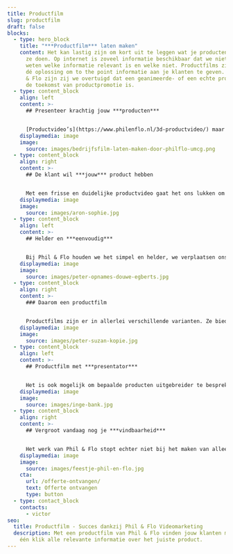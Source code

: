 ```yaml
---
title: Productfilm
slug: productfilm
draft: false
blocks:
  - type: hero_block
    title: "***Productfilm*** laten maken"
    content: Het kan lastig zijn om kort uit te leggen wat je producten zijn en wat
      ze doen. Op internet is zoveel informatie beschikbaar dat we niet meer
      weten welke informatie relevant is en welke niet. Productfilms zijn daarom
      dé oplossing om to the point informatie aan je klanten te geven. Bij Phil
      & Flo zijn zij we overtuigd dat een geanimeerde- of een echte productfilm
      de toekomst van productpromotie is.
  - type: content_block
    align: left
    content: >-
      ## Presenteer krachtig jouw ***producten***


      [Productvideo’s](https://www.philenflo.nl/3d-productvideo/) maar ook uitlegvideo’s: we kunnen ze allemaal een stuk simpeler en aantrekkelijker maken door ze te animeren in [2D](https://www.philenflo.nl/2d-animatie/), [3D](https://www.philenflo.nl/3d-animatie-laten-maken/) of op een geweldige manier in beeld te brengen. Een productfilm biedt uitgebreide mogelijkheden om in minder tijd (soms slechts 15 seconden) meer informatie te presenteren dan in een producttekst. Met een productfilm van Phil & Flo vinden jouw klanten met slechts één klik alle informatie over het juiste product.
    displaymedia: image
    image:
      source: images/bedrijfsfilm-laten-maken-door-philflo-umcg.png
  - type: content_block
    align: right
    content: >-
      ## De klant wil ***jouw*** product hebben


      Met een frisse en duidelijke productvideo gaat het ons lukken om jouw product stevig(er) in de markt te zetten én maken we je klanten enthousiast. Een uitlegvideo laat namelijk zien dat je deskundig bent. Samen kijken we wat je doel en wie je doelgroep is. Wat wil je precies bereiken met je [animatie](https://www.philenflo.nl/oplossingen/animatie-laten-maken/) of film? En op welke toon communiceren we dan? Waar heeft je klant behoefte aan en wat vinden zij leuk?
    displaymedia: image
    image:
      source: images/aron-sophie.jpg
  - type: content_block
    align: left
    content: >-
      ## Helder en ***eenvoudig***


      Bij Phil & Flo houden we het simpel en helder, we verplaatsen ons in je klant en we onderzoeken wat voor hen belangrijk is. De klant is immers koning en diegene die jouw product(en) wil kopen. Een productfilm leent zich ook uitstekend om je huisstijl in te verwerken. Klanten associëren namelijk bepaalde kleuren of karakters vrij snel met jouw organisatie. Onze productfilms zijn scherp, creatief en conversie verhogend. Hoe duidelijker en aantrekkelijker het verhaal, des te makkelijker verkoop jij je producten.
    displaymedia: image
    image:
      source: images/peter-opnames-douwe-egberts.jpg
  - type: content_block
    align: right
    content: >-
      ### Daarom een productfilm


      Productfilms zijn er in allerlei verschillende varianten. Ze bieden je de mogelijkheid om productvoordelen to the point echt tot leven te brengen. Met een animatie kun je jouw product in 15 seconden presenteren en tegelijkertijd ook nog eens in jouw herkenbare huisstijl. Hier mee geef je jouw klant alle relevante informatie uit een producttekst op een krachtige en bondige manier.
    displaymedia: image
    image:
      source: images/peter-suzan-kopie.jpg
  - type: content_block
    align: left
    content: >-
      ## Productfilm met ***presentator***


      Het is ook mogelijk om bepaalde producten uitgebreider te bespreken. Beeld je bijvoorbeeld het volgende eens in: we starten met een close-up van een nieuw product, dit product moet hét product van het nieuwe seizoen worden. Vervolgens zoomen we uit en is een medewerker te zien die alle functionaliteiten en specificaties van jouw product laat zien en gaat uitleggen.
    displaymedia: image
    image:
      source: images/inge-bank.jpg
  - type: content_block
    align: right
    content: >-
      ## Vergroot vandaag nog je ***vindbaarheid***


      Het werk van Phil & Flo stopt echter niet bij het maken van alleen een film. Voorafgaand aan het produceren van je productfilm denken wij ook mee over hoe we jouw productvideo goed vindbaar kunnen maken. Het belangrijkste is natuurlijk dat zoveel mogelijk relevante mensen jouw producten in de productfilm te zien krijgen. Wil jij ook jouw producten op dé nieuwe manier presenteren? Neem contact met ons op en kom vandaag nog alles te weten over een productfilm. Wij hebben voor alle producten een passende film!
    displaymedia: image
    image:
      source: images/feestje-phil-en-flo.jpg
    cta:
      url: /offerte-ontvangen/
      text: Offerte ontvangen
      type: button
  - type: contact_block
    contacts:
      - victor
seo:
  title: Productfilm - Succes dankzij Phil & Flo Videomarketing
  description: Met een productfilm van Phil & Flo vinden jouw klanten met slechts
    één klik alle relevante informatie over het juiste product.
---
```

